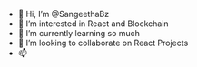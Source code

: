 - 👋 Hi, I’m @SangeethaBz
- 👀 I’m interested in React and Blockchain
- 🌱 I’m currently learning so much
- 💞️ I’m looking to collaborate on React Projects
- 📫 

<!---
SangeethaBz/SangeethaBz is a ✨ special ✨ repository because its `README.md` (this file) appears on your GitHub profile.
You can click the Preview link to take a look at your changes.
--->
